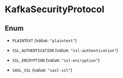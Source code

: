 

# KafkaSecurityProtocol

## Enum


* `PLAINTEXT` (value: `"plaintext"`)

* `SSL_AUTHENTICATION` (value: `"ssl-authentication"`)

* `SSL_ENCRYPTION` (value: `"ssl-encryption"`)

* `SASL_SSL` (value: `"sasl-ssl"`)




